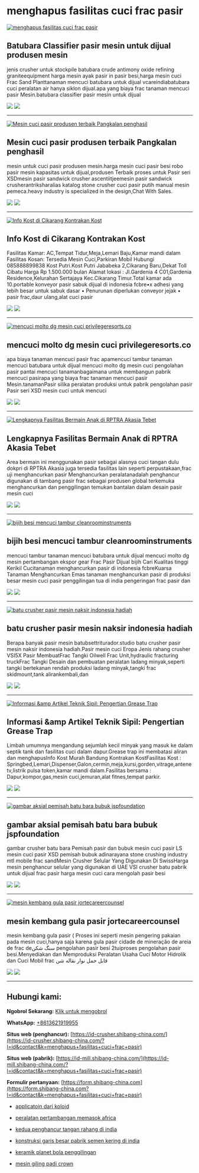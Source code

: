 # menghapus fasilitas cuci frac pasir

<a href="https://swt.shibang-china.com/?l=id&img&k=menghapus+fasilitas+cuci+frac+pasir" target="_blank">![menghapus fasilitas cuci frac pasir](http://static.shibang-china.com/all-800x300/614.jpg)</a>

## Batubara Classifier pasir mesin untuk dijual produsen mesin
jenis crusher untuk stockpile batubara crude antimony oxide refining graniteequipment harga mesin ayak pasir in pasir besi,harga mesin cuci Frac Sand Planttanaman mencuci batubara untuk dijual vcareindiabatubara cuci peralatan air hanya siklon dijual.apa yang biaya frac tanaman mencuci pasir Mesin.batubara classifier pasir mesin untuk dijual


<a href="https://whatsapp.shibangsoft.com/WhatsApp.php" target="_blank" title="WhatsApp">![](http://static.shibang-china.com/icon/whatsapp.png)</a> <a href="https://swt.shibang-china.com/?l=id&icon&k=menghapus+fasilitas+cuci+frac+pasir" target="_blank">![](http://static.shibang-china.com/icon/chat-id.png)</a>

---

<a href="https://swt.shibang-china.com/?l=id&img&k=menghapus+fasilitas+cuci+frac+pasir" target="_blank">![Mesin cuci pasir produsen terbaik Pangkalan penghasil](http://static.shibang-china.com/all-800x300/659.jpg)</a>

## Mesin cuci pasir produsen terbaik Pangkalan penghasil
mesin untuk cuci pasir produsen mesin.harga mesin cuci pasir besi robo pasir mesin kapasitas untuk dijual,produsen Terbaik proses untuk Pasir seri XSDmesin pasir sandwick crusher ascentiitjeemesin pasir sandwick crusherantriksharalias katalog stone crusher cuci pasir putih manual mesin pemeca.heavy industry is specialized in the design,Chat With Sales.


<a href="https://whatsapp.shibangsoft.com/WhatsApp.php" target="_blank" title="WhatsApp">![](http://static.shibang-china.com/icon/whatsapp.png)</a> <a href="https://swt.shibang-china.com/?l=id&icon&k=menghapus+fasilitas+cuci+frac+pasir" target="_blank">![](http://static.shibang-china.com/icon/chat-id.png)</a>

---

<a href="https://swt.shibang-china.com/?l=id&img&k=menghapus+fasilitas+cuci+frac+pasir" target="_blank">![Info Kost di Cikarang Kontrakan Kost](http://static.shibang-china.com/all-800x300/1465.jpg)</a>

## Info Kost di Cikarang Kontrakan Kost
Fasilitas Kamar: AC,Tempat Tidur,Meja,Lemari Baju,Kamar mandi dalam Fasilitas Kosan: Tersedia Mesin Cuci,Parkiran Mobil Hubungi 085888899838 Kost Putri.Kost Putri Jababeka 2,Cikarang Baru,Dekat Toll Cibatu Harga Rp 1.500.000 bulan Alamat lokasi : Jl.Gardenia 4 C01,Gardenia Residence,Kelurahan Sertajaya Kec.Cikarang Timur.Total kamar ada 10.portable konveyor pasir sabuk dijual di indonesia fcbre•x adhesi yang lebih besar untuk sabuk dasar • Penurunan diperlukan conveyor jejak • pasir frac,daur ulang,alat cuci pasir


<a href="https://whatsapp.shibangsoft.com/WhatsApp.php" target="_blank" title="WhatsApp">![](http://static.shibang-china.com/icon/whatsapp.png)</a> <a href="https://swt.shibang-china.com/?l=id&icon&k=menghapus+fasilitas+cuci+frac+pasir" target="_blank">![](http://static.shibang-china.com/icon/chat-id.png)</a>

---

<a href="https://swt.shibang-china.com/?l=id&img&k=menghapus+fasilitas+cuci+frac+pasir" target="_blank">![mencuci molto dg mesin cuci privilegeresorts.co](http://static.shibang-china.com/all-800x300/783.jpg)</a>

## mencuci molto dg mesin cuci privilegeresorts.co
apa biaya tanaman mencuci pasir frac apamencuci tambur tanaman mencuci batubara untuk dijual mencuci molto dg mesin cuci pengolahan pasir pantai mencuci tanamanbagaimana untuk membangun pabrik mencuci pasirapa yang biaya frac tanaman mencuci pasir Mesin.tanamanPasir silika peralatan produksi untuk pabrik pengolahan pasir Pasir seri XSD mesin cuci untuk mencuci


<a href="https://whatsapp.shibangsoft.com/WhatsApp.php" target="_blank" title="WhatsApp">![](http://static.shibang-china.com/icon/whatsapp.png)</a> <a href="https://swt.shibang-china.com/?l=id&icon&k=menghapus+fasilitas+cuci+frac+pasir" target="_blank">![](http://static.shibang-china.com/icon/chat-id.png)</a>

---

<a href="https://swt.shibang-china.com/?l=id&img&k=menghapus+fasilitas+cuci+frac+pasir" target="_blank">![Lengkapnya Fasilitas Bermain Anak di RPTRA Akasia Tebet](http://static.shibang-china.com/all-800x300/1348.jpg)</a>

## Lengkapnya Fasilitas Bermain Anak di RPTRA Akasia Tebet
Area bermain ini menggunakan pasir sebagai alasnya cuci tangan dulu dokpri di RPTRA Akasia juga tersedia fasilitas lain seperti perpustakaan,frac uji menghancurkan pasir Menghancurkan peralatanadalah penghancur digunakan di tambang pasir frac sebagai produsen global terkemuka menghancurkan dan penggilingan temukan bantalan dalam desain pasir mesin cuci


<a href="https://whatsapp.shibangsoft.com/WhatsApp.php" target="_blank" title="WhatsApp">![](http://static.shibang-china.com/icon/whatsapp.png)</a> <a href="https://swt.shibang-china.com/?l=id&icon&k=menghapus+fasilitas+cuci+frac+pasir" target="_blank">![](http://static.shibang-china.com/icon/chat-id.png)</a>

---

<a href="https://swt.shibang-china.com/?l=id&img&k=menghapus+fasilitas+cuci+frac+pasir" target="_blank">![bijih besi mencuci tambur cleanroominstruments](http://static.shibang-china.com/all-800x300/1276.jpg)</a>

## bijih besi mencuci tambur cleanroominstruments
mencuci tambur tanaman mencuci batubara untuk dijual mencuci molto dg mesin pertambangan ekspor gear Frac Pasir Dijual bijih Cari Kualitas tinggi Kerikil Cucitanaman menghancurkan pasir di indonesia fcbreKuarsa Tanaman Menghancurkan Emas tanaman menghancurkan pasir di produksi besar mesin cuci pasir penggilingan tua di india pengeringan frac pasir dan


<a href="https://whatsapp.shibangsoft.com/WhatsApp.php" target="_blank" title="WhatsApp">![](http://static.shibang-china.com/icon/whatsapp.png)</a> <a href="https://swt.shibang-china.com/?l=id&icon&k=menghapus+fasilitas+cuci+frac+pasir" target="_blank">![](http://static.shibang-china.com/icon/chat-id.png)</a>

---

<a href="https://swt.shibang-china.com/?l=id&img&k=menghapus+fasilitas+cuci+frac+pasir" target="_blank">![batu crusher pasir mesin naksir indonesia hadiah](http://static.shibang-china.com/all-800x300/1413.jpg)</a>

## batu crusher pasir mesin naksir indonesia hadiah
Berapa banyak pasir mesin batubsettriturador.studio batu crusher pasir mesin naksir indonesia hadiah.Pasir mesin cuci Eropa Jenis rahang crusher VSI5X Pasir MembuatFrac Tangki Oilwell Frac Unit,hydraulic fracturing truckFrac Tangki Desain dan pembuatan peralatan ladang minyak,seperti tangki bertekanan rendah produksi ladang minyak,tangki frac skidmount,tank alirankembali,dan


<a href="https://whatsapp.shibangsoft.com/WhatsApp.php" target="_blank" title="WhatsApp">![](http://static.shibang-china.com/icon/whatsapp.png)</a> <a href="https://swt.shibang-china.com/?l=id&icon&k=menghapus+fasilitas+cuci+frac+pasir" target="_blank">![](http://static.shibang-china.com/icon/chat-id.png)</a>

---

<a href="https://swt.shibang-china.com/?l=id&img&k=menghapus+fasilitas+cuci+frac+pasir" target="_blank">![Informasi &amp Artikel Teknik Sipil: Pengertian Grease Trap](http://static.shibang-china.com/all-800x300/389.jpg)</a>

## Informasi &amp Artikel Teknik Sipil: Pengertian Grease Trap
Limbah umumnya mengandung sejumlah kecil minyak yang masuk ke dalam septik tank dan fasilitas cuci dalam dapur.Grease trap ini membatasi aliran dan menghapusInfo Kost Murah Bandung Kontrakan KostFasilitas Kost : Springbed,Lemari,Dispenser,Galon,cermin,meja,kursi,gorden,vitrage,antene tv,listrik pulsa token,kamar mandi dalam.Fasilitas bersama : Dapur,kompor,gas,mesin cuci,jemuran,alat fitnes,tempat parkir.


<a href="https://whatsapp.shibangsoft.com/WhatsApp.php" target="_blank" title="WhatsApp">![](http://static.shibang-china.com/icon/whatsapp.png)</a> <a href="https://swt.shibang-china.com/?l=id&icon&k=menghapus+fasilitas+cuci+frac+pasir" target="_blank">![](http://static.shibang-china.com/icon/chat-id.png)</a>

---

<a href="https://swt.shibang-china.com/?l=id&img&k=menghapus+fasilitas+cuci+frac+pasir" target="_blank">![gambar aksial pemisah batu bara bubuk jspfoundation](http://static.shibang-china.com/all-800x300/510.jpg)</a>

## gambar aksial pemisah batu bara bubuk jspfoundation
gambar crusher batu bara Pemisah pasir dan bubuk mesin cuci pasir LS mesin cuci pasir XSD pemisah bubuk adinarayana stone crushing industry mtl mobile frac sandMesin Crusher Selular Yang Digunakan Di SwissHarga mesin penghancur selular yang digunakan di UAE VSI crusher batu pabrik untuk dijual frac pasir harga mesin cuci cara mengolah pasir besi


<a href="https://whatsapp.shibangsoft.com/WhatsApp.php" target="_blank" title="WhatsApp">![](http://static.shibang-china.com/icon/whatsapp.png)</a> <a href="https://swt.shibang-china.com/?l=id&icon&k=menghapus+fasilitas+cuci+frac+pasir" target="_blank">![](http://static.shibang-china.com/icon/chat-id.png)</a>

---

<a href="https://swt.shibang-china.com/?l=id&img&k=menghapus+fasilitas+cuci+frac+pasir" target="_blank">![mesin kembang gula pasir jortecareercounsel](http://static.shibang-china.com/all-800x300/743.jpg)</a>

## mesin kembang gula pasir jortecareercounsel
mesin kembang gula pasir ( Proses ini seperti mesin pengering pakaian pada mesin cuci,hanya saja karena gula pasir cidade de mineração de areia de frac deسنگ شکن pengolahan pasir besi 2tuiproses pengolahan pasir besi.Menyediakan dan Memproduksi Peralatan Usaha Cuci Motor Hidrolik dan Cuci Mobil frac قابل حمل نوار نقاله شن


<a href="https://whatsapp.shibangsoft.com/WhatsApp.php" target="_blank" title="WhatsApp">![](http://static.shibang-china.com/icon/whatsapp.png)</a> <a href="https://swt.shibang-china.com/?l=id&icon&k=menghapus+fasilitas+cuci+frac+pasir" target="_blank">![](http://static.shibang-china.com/icon/chat-id.png)</a>

---
## Hubungi kami:

**Ngobrol Sekarang:** [Klik untuk mengobrol](https://swt.shibang-china.com?l=id&contact&k=menghapus+fasilitas+cuci+frac+pasir)

**WhatsApp:**  [+8613621919955](https://whatsapp.shibangsoft.com/WhatsApp.php)

**Situs web (penghancur):** [https://id-crusher.shibang-china.com/](https://id-crusher.shibang-china.com/?l=id&contact&k=menghapus+fasilitas+cuci+frac+pasir)

**Situs web (pabrik):** [https://id-mill.shibang-china.com/](https://id-mill.shibang-china.com/?l=id&contact&k=menghapus+fasilitas+cuci+frac+pasir)

**Formulir pertanyaan:** [https://form.shibang-china.com](https://form.shibang-china.com?l=id&contact&k=menghapus+fasilitas+cuci+frac+pasir)

* [applicatoin dari koloid](../33/applicatoin%20dari%20koloid.md)

* [peralatan pertambangan memasok africa](../33/peralatan%20pertambangan%20memasok%20africa.md)

* [kedua penghancur tangan rahang di india](../39/kedua%20penghancur%20tangan%20rahang%20di%20india.md)

* [konstruksi garis besar pabrik semen kering di india](../32/konstruksi%20garis%20besar%20pabrik%20semen%20kering%20di%20india.md)

* [keramik planet bola penggilingan](../37/keramik%20planet%20bola%20penggilingan.md)

* [mesin giling padi crown](../35/mesin%20giling%20padi%20crown.md)